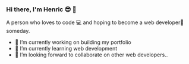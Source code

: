  ### Hi there, I'm Henric 😎 👋
 >>>>                                                                
   A person who loves to code 💻 and hoping to become a web developer🤵 someday. 
                                                                         
- 🔭 I’m currently working on building my portfolio
- 🌱 I’m currently learning web development
- 👯 I’m looking forward to collaborate on other web developers..

